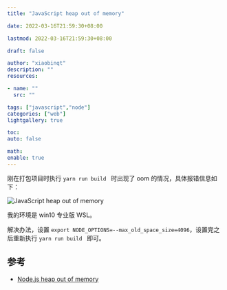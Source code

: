```yaml
---
title: "JavaScript heap out of memory"

date: 2022-03-16T21:59:30+08:00

lastmod: 2022-03-16T21:59:30+08:00

draft: false

author: "xiaobinqt"
description: ""
resources:

- name: ""
  src: ""

tags: ["javascript","node"]
categories: ["web"]
lightgallery: true

toc:
auto: false

math:
enable: true
---
```



刚在打包项目时执行 `yarn run build ` 时出现了 oom 的情况，具体报错信息如下：

![JavaScript heap out of memory](https://cdn.xiaobinqt.cn/xiaobinqt.io/20220314/90ed6000706b48e39d4da241245dd9f0.png?imageView2/0/interlace/1/q/50|imageslim " ")

我的环境是 win10 专业版 WSL。

解决办法，设置 `export NODE_OPTIONS=--max_old_space_size=4096`，设置完之后重新执行 `yarn run build ` 即可。

## 参考

+ [Node.js heap out of memory](https://stackoverflow.com/questions/38558989/node-js-heap-out-of-memory)